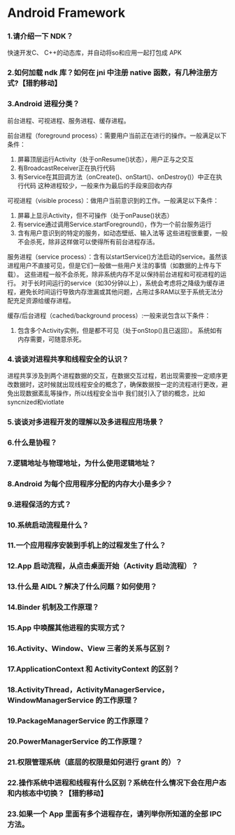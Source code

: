 # Android Framework

### 1.请介绍一下 NDK？

快速开发C、 C++的动态库，并自动将so和应用一起打包成 APK

### 2.如何加载 ndk 库？如何在 jni 中注册 native 函数，有几种注册方式?【猎豹移动】
### 3.Android 进程分类？
前台进程、可视进程、服务进程、缓存进程。

前台进程（foreground process）：需要用户当前正在进行的操作。一般满足以下条件： 
1. 屏幕顶层运行Activity（处于onResume()状态），用户正与之交互 
2. 有BroadcastReceiver正在执行代码 
3. 有Service在其回调方法（onCreate()、onStart()、onDestroy()）中正在执行代码 
这种进程较少，一般来作为最后的手段来回收内存

可视进程（visible process）：做用户当前意识到的工作。一般满足以下条件： 
1. 屏幕上显示Activity，但不可操作（处于onPause()状态） 
2. 有service通过调用Service.startForeground()，作为一个前台服务运行 
3. 含有用户意识到的特定的服务，如动态壁纸、输入法等 
这些进程很重要，一般不会杀死，除非这样做可以使得所有前台进程存活。

服务进程（service process）：含有以startService()方法启动的service。虽然该进程用户不直接可见，但是它们一般做一些用户关注的事情（如数据的上传与下载）。 
这些进程一般不会杀死，除非系统内存不足以保持前台进程和可视进程的运行。 
对于长时间运行的service（如30分钟以上），系统会考虑将之降级为缓存进程，避免长时间运行导致内存泄漏或其他问题，占用过多RAM以至于系统无法分配充足资源给缓存进程。

缓存/后台进程（cached/background process）:一般来说包含以下条件： 
1. 包含多个Activity实例，但是都不可见（处于onStop()且已返回）。 
系统如有内存需要，可随意杀死。

### 4.谈谈对进程共享和线程安全的认识？
进程共享涉及到两个进程数据的交互，在数据交互过程，若出现需要按一定顺序更改数据时，这时候就出现线程安全的概念了，确保数据按一定的流程进行更改，避免出现数据紊乱等操作，所以线程安全当中 我们就引入了锁的概念，比如syncnized和viotlate

### 5.谈谈对多进程开发的理解以及多进程应用场景？
### 6.什么是协程？
### 7.逻辑地址与物理地址，为什么使用逻辑地址？
### 8.Android 为每个应用程序分配的内存大小是多少？
### 9.进程保活的方式？
### 10.系统启动流程是什么？
### 11.一个应用程序安装到手机上的过程发生了什么？
### 12.App 启动流程，从点击桌面开始（Activity 启动流程）？
### 13.什么是 AIDL？解决了什么问题？如何使用？
### 14.Binder 机制及工作原理？
### 15.App 中唤醒其他进程的实现方式？
### 16.Activity、Window、View 三者的关系与区别？
### 17.ApplicationContext 和 ActivityContext 的区别？
### 18.ActivityThread，ActivityManagerService，WindowManagerService 的工作原理？
### 19.PackageManagerService 的工作原理？
### 20.PowerManagerService 的工作原理？
### 21.权限管理系统（底层的权限是如何进行 grant 的）？
### 22.操作系统中进程和线程有什么区别？系统在什么情况下会在用户态和内核态中切换？【猎豹移动】
### 23.如果一个 App 里面有多个进程存在，请列举你所知道的全部 IPC 方法。
